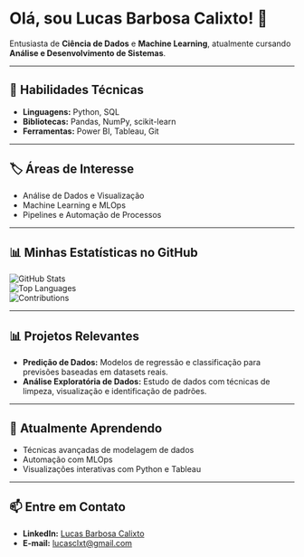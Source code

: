 # Olá, sou Lucas Barbosa Calixto! 👋  
Entusiasta de **Ciência de Dados** e **Machine Learning**, atualmente cursando **Análise e Desenvolvimento de Sistemas**.  

---

## 🚀 Habilidades Técnicas  
- **Linguagens:** Python, SQL  
- **Bibliotecas:** Pandas, NumPy, scikit-learn  
- **Ferramentas:** Power BI, Tableau, Git  

---

## 🏷️ Áreas de Interesse  
- Análise de Dados e Visualização  
- Machine Learning e MLOps  
- Pipelines e Automação de Processos  

---

## 📊 Minhas Estatísticas no GitHub  
![GitHub Stats](https://github-readme-stats.vercel.app/api?username=lucasclx&show_icons=true&theme=dark&count_private=true)  
![Top Languages](https://github-readme-stats.vercel.app/api/top-langs/?username=lucasclx&layout=compact&theme=dark)  
![Contributions](https://github-readme-activity-graph.vercel.app/graph?username=lucasclx&theme=github-dark)  

---

## 📊 Projetos Relevantes  
- **Predição de Dados:** Modelos de regressão e classificação para previsões baseadas em datasets reais.  
- **Análise Exploratória de Dados:** Estudo de dados com técnicas de limpeza, visualização e identificação de padrões.  

---

## 🌱 Atualmente Aprendendo  
- Técnicas avançadas de modelagem de dados  
- Automação com MLOps  
- Visualizações interativas com Python e Tableau  

---

## 📫 Entre em Contato  
- **LinkedIn:** [Lucas Barbosa Calixto](https://www.linkedin.com/in/lucas-barbosa-calixto/)  
- **E-mail:** [lucasclxt@gmail.com](mailto:lucasclxt@gmail.com)  

